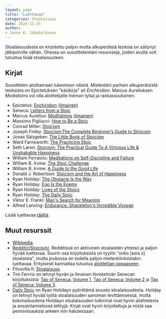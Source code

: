 ```yaml
---
layout: page
title: "Luettavaa"
categories: Stoalaisuus
date: 2024-11-25
author:
- Janne K. Jääskeläinen
---
```

Stoalaisuudesta on kirjoitettu paljon mutta alkuperäisiä teoksia on säilynyt jälkipolville vähän. Ohessa on suosittelemiani resursseja, joiden avulla voit tutustua lisää stoalaisuuteen.

## Kirjat
Suosittelen aloittamaan lukemisen näistä. Mielestäni parhain alkuperäisistä teoksista on Epictetuksen "käsikirja" eli _Enchiridion_. Marcus Aureliuksen _Mediations_ voi olla aloittelijalle hieman tylsä ja raskassoutuinen. 
* Epictetus: [Enchiridion](https://www.goodreads.com/book/show/24615.Enchiridion) ([ilmainen](http://www.ideonautics.net/manual2.htm))
* Seneca: [Letters from a Stoic](https://www.goodreads.com/book/show/12748281-letters-from-a-stoic)
* Marcus Aurelius: [Meditations](https://www.goodreads.com/book/show/30659.Meditations) ([ilmainen](https://lexundria.com/m_aur_med/0/lg))
* Massimo Pigliucci: [How to Be a Stoic](https://www.goodreads.com/book/show/31423245-how-to-be-a-stoic)
* Conrad Miller: [Stoicism](https://www.goodreads.com/book/show/44886684-stoicism)
* Joseph Finley: [Stoicism:The Complete Beginner’s Guide to Stoicism](https://www.goodreads.com/book/show/27270352-stoicism)
* Jonas Salzgeber: [The Little Book of Stoicism](https://www.goodreads.com/book/show/43621841-the-little-book-of-stoicism)
* Ward Farnsworth: [The Practicing Stoic](https://www.goodreads.com/book/show/42181183-the-practicing-stoic)
* Seth Laron: [Stoicism: The Practical Guide To A Virtuous Life & Unshakable Happiness](https://www.goodreads.com/book/show/25897600-stoicism)
* William Ferraiolo: [Meditations on Self-Discipline and Failure](https://www.goodreads.com/book/show/36351075-meditations-on-self-discipline-and-failure)
* William B. Irvine: [The Stoic Challenge](https://www.goodreads.com/book/show/44431618-the-stoic-challenge)
* William B. Irvine: [A Guide to the Good Life](https://www.goodreads.com/book/show/5617966-a-guide-to-the-good-life)
* Donald J. Robertson: [Stoicism and the Art of Happiness](https://www.goodreads.com/book/show/20757916-stoicism-and-the-art-of-happiness)
* Ryan Holiday: [The Obstacle Is the Way](https://www.goodreads.com/book/show/18668059-the-obstacle-is-the-way)
* Ryan Holiday: [Ego Is the Enemy](https://www.goodreads.com/book/show/27036528-ego-is-the-enemy)
* Ryan Holiday: [Lives of the Stoics](https://www.goodreads.com/book/show/50484473-lives-of-the-stoics)
* Ryan Holiday: [The Daily Stoic](https://www.goodreads.com/book/show/32327872-the-daily-stoic)
* Viktor E. Frankl: [Man's Search for Meaning](https://www.goodreads.com/book/show/19306508-man-s-search-for-meaning)
* Alfred Lansing: [Endurance: Shackleton's Incredible Voyage](https://www.goodreads.com/book/show/34443818-endurance)

Lisää luettavaa [täältä](https://www.reddit.com/r/Stoicism/wiki/library/).

## Muut resurssit
* [Wikipedia](https://fi.wikipedia.org/wiki/Stoalaisuus).
* [Reddit/r/Stoicism/](https://www.reddit.com/r/Stoicism/). Redditissä on aktiivinen stoalaisten yhteisö ja paljon hyvää luettavaa. Suurin osa kirjoituksista on tyyliin "onko [asia x] stoalaista", mutta joukossa on todella paljon mielenkiintoistakin luettavaa. Erityisesti kannattaa tutustua [aloittelijan oppaaseen](https://www.reddit.com/r/Stoicism/comments/1gxgv4f/read_before_posting_rstoicism_beginners_guide/). 
* Filosofia.fi: [Stoalaisuus](https://filosofia.fi/fi/ensyklopedia/stoalaisuus).
* Tim Ferrris on tehnyt hyvän ja ilmaisen tiivistelmän Senecan kirjoituksista: [Tao of Seneca: Volume 1](https://tim.blog/wp-content/uploads/2017/07/taoofseneca_vol1-1.pdf), [Tao of Seneca: Volume 2](https://tim.blog/wp-content/uploads/2017/07/taoofseneca_vol2.pdf) ja [Tao of Seneca: Volume 3](https://tim.blog/wp-content/uploads/2017/07/taoofseneca_vol3.pdf).
* [Daily Stoic](https://dailystoic.com/) on Ryan Holidayn pyörittämä sivusto stoalaisuudesta. Holiday on tehnyt hyvää työtä stoalaisuuden sanoman levittämisessä, mutta kokonaisuutena Holidayn stoalaisuuden tulkinnat ovat hyvin ailahtelevia ja ansaintamielessä tehtyjä. Kirjat ovat hyvin kirjoitettuja ja niistä saa penniviisauksia arkeen niin halutessaan. 
